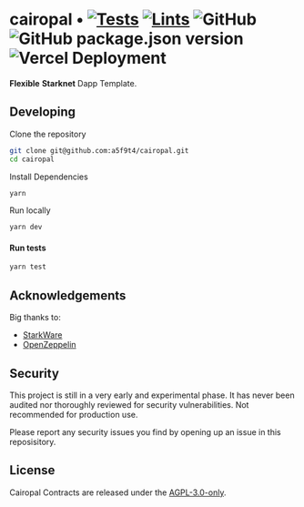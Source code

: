 # cairopal • [![Tests](https://github.com/a5f9t4/cairopal/actions/workflows/tests.yml/badge.svg)](https://github.com/a5f9t4/cairopal/actions/workflows/tests.yml) [![Lints](https://github.com/a5f9t4/cairopal/actions/workflows/lints.yml/badge.svg)](https://github.com/a5f9t4/cairopal/actions/workflows/lints.yml) ![GitHub](https://img.shields.io/github/license/a5f9t4/cairopal) ![GitHub package.json version](https://img.shields.io/github/package-json/v/a5f9t4/cairopal) ![Vercel Deployment](https://img.shields.io/github/deployments/a5f9t4/cairopal/production?label=vercel)


**Flexible** **Starknet** Dapp Template.


## Developing

Clone the repository

```bash
git clone git@github.com:a5f9t4/cairopal.git
cd cairopal
```

Install Dependencies

```bash
yarn
```

Run locally

```bash
yarn dev
```

#### Run tests

```bash
yarn test
```

## Acknowledgements

Big thanks to:

- [StarkWare](https://starkware.co/)
- [OpenZeppelin](https://github.com/OpenZeppelin/cairo-contracts)

## Security

This project is still in a very early and experimental phase. It has never been audited nor thoroughly reviewed for security vulnerabilities. Not recommended for production use.

Please report any security issues you find by opening up an issue in this reposisitory.

## License

Cairopal Contracts are released under the [AGPL-3.0-only](LICENSE).